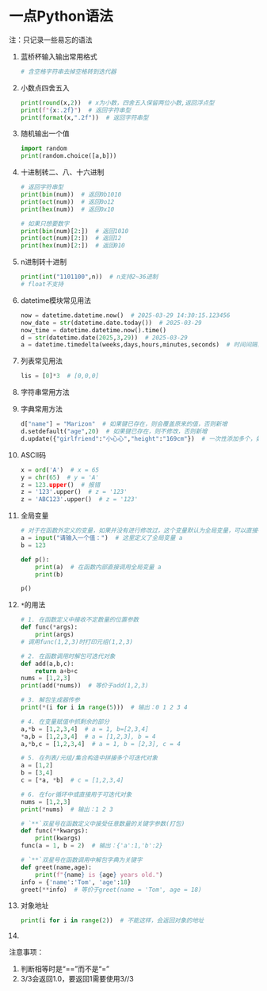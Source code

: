 # 一点Python语法

注：只记录一些易忘的语法

1. 蓝桥杯输入输出常用格式

   ```python
   # 含空格字符串去掉空格转到迭代器
   
   ```

2. 小数点四舍五入

   ```python
   print(round(x,2))  # x为小数，四舍五入保留两位小数,返回浮点型
   print(f"{x:.2f}")  # 返回字符串型
   print(format(x,".2f"))  # 返回字符串型
   ```

3. 随机输出一个值

   ```python
   import random
   print(random.choice([a,b]))
   ```

4. 十进制转二、八、十六进制

   ```python
   # 返回字符串型
   print(bin(num))  # 返回0b1010
   print(oct(num))  # 返回0o12
   print(hex(num))  # 返回0x10
   
   # 如果只想要数字
   print(bin(num)[2:])  # 返回1010
   print(oct(num)[2:])  # 返回12
   print(hex(num)[2:])  # 返回010
   ```

5. n进制转十进制

   ```python
   print(int("1101100",n))  # n支持2~36进制
   # float不支持
   ```

6. datetime模块常见用法

   ```python
   now = datetime.datetime.now()  # 2025-03-29 14:30:15.123456
   now_date = str(datetime.date.today())  # 2025-03-29
   now_time = datetime.datetime.now().time()
   d = str(datetime.date(2025,3,29))  # 2025-03-29
   a = datetime.timedelta(weeks,days,hours,minutes,seconds)  # 时间间隔，可以是浮点数
   ```

7. 列表常见用法

   ```python
   lis = [0]*3  # [0,0,0]
   ```

8. 字符串常用方法

9. 字典常用方法

   ```python
   d["name"] = "Marizon"  # 如果键已存在，则会覆盖原来的值，否则新增
   d.setdefault("age",20)  # 如果键已存在，则不修改，否则新增
   d.update({"girlfriend":"小心心","height":"169cm"})  # 一次性添加多个，如果键已存在，则会覆盖原来的值，否则新增
   ```

10. ASCII码

    ```python
    x = ord('A')  # x = 65
    y = chr(65)  # y = 'A'
    z = 123.upper()  # 报错
    z = '123'.upper()  # z = '123'
    z = 'ABC123'.upper()  # z = '123'
    ```

    

11. 全局变量

    ```python
    # 对于在函数外定义的变量，如果并没有进行修改过，这个变量默认为全局变量，可以直接在函数中调用
    a = input("请输入一个值：")  # 这里定义了全局变量 a
    b = 123
    
    def p():
        print(a)  # 在函数内部直接调用全局变量 a
        print(b)
    
    p()
    ```

12. `*`的用法

    ```python
    # 1. 在函数定义中接收不定数量的位置参数
    def func(*args):
        print(args)
    # 调用func(1,2,3)时打印元组(1,2,3)
    
    # 2. 在函数调用时解包可迭代对象
    def add(a,b,c):
        return a+b+c
    nums = [1,2,3]
    print(add(*nums))  # 等价于add(1,2,3)
    
    # 3. 解包生成器传参
    print(*(i for i in range(5)))  # 输出：0 1 2 3 4
    
    # 4. 在变量赋值中抓剩余的部分
    a,*b = [1,2,3,4]  # a = 1, b=[2,3,4]
    *a,b = [1,2,3,4]  # a = [1,2,3], b = 4
    a,*b,c = [1,2,3,4]  # a = 1, b = [2,3], c = 4
    
    # 5. 在列表/元组/集合构造中拼接多个可迭代对象
    a = [1,2]
    b = [3,4]
    c = [*a, *b]  # c = [1,2,3,4]
    
    # 6. 在for循环中或直接用于可迭代对象
    nums = [1,2,3]
    print(*nums)  # 输出：1 2 3
    
    # `**`双星号在函数定义中接受任意数量的关键字参数(打包)
    def func(**kwargs):
        print(kwargs)
    func(a = 1, b = 2)  # 输出：{'a':1,'b':2}
    
    # `**`双星号在函数调用中解包字典为关键字
    def greet(name,age):
        print(f"{name} is {age} years old.")
    info = {'name':'Tom', 'age':18}
    greet(**info)  # 等价于greet(name = 'Tom', age = 18)
    ```

13. 对象地址

    ```python
    print(i for i in range(2))  # 不能这样，会返回对象的地址
    ```

14. 


注意事项：

1. 判断相等时是“==”而不是“=”
2. 3/3会返回1.0，要返回1需要使用3//3